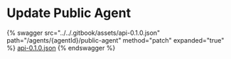 # Update Public Agent

{% swagger src="../../.gitbook/assets/api-0.1.0.json" path="/agents/{agentId}/public-agent" method="patch" expanded="true" %}
[api-0.1.0.json](<../../.gitbook/assets/api-0.1.0.json>)
{% endswagger %}

